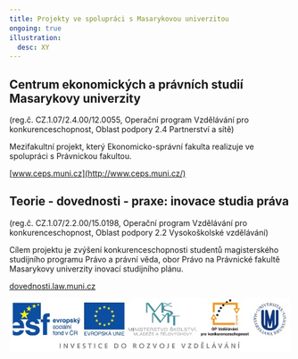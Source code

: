 ```yaml
---
title: Projekty ve spolupráci s Masarykovou univerzitou
ongoing: true
illustration:
  desc: XY
---
```


## Centrum ekonomických a právních studií Masarykovy univerzity

(reg.č. CZ.1.07/2.4.00/12.0055, Operační program Vzdělávání pro konkurenceschopnost, Oblast podpory 2.4 Partnerství a sítě)

Mezifakultní projekt, který Ekonomicko-správní fakulta realizuje ve spolupráci s Právnickou fakultou.

[www.ceps.muni.cz](http://www.ceps.muni.cz/)

## Teorie - dovednosti - praxe: inovace studia práva

(reg.č. CZ.1.07/2.2.00/15.0198, Operační program Vzdělávání pro konkurenceschopnost, Oblast podpory 2.2 Vysokoškolské vzdělávání)

Cílem projektu je zvýšení konkurenceschopnosti studentů magisterského studijního programu Právo a právní věda, obor Právo na Právnické fakultě Masarykovy univerzity inovací studijního plánu.

[dovednosti.law.muni.cz](http://dovednosti.law.muni.cz/)

![Na obrázku jsou loga ESF, EU, MŠMT, OP Vzdělávání pro konkurenceschopnost, Masarykovy univerzity.](spoluprace-mu.jpg)
